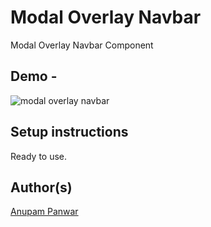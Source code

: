 # Modal Overlay Navbar
Modal Overlay Navbar Component

## Demo -

![modal overlay navbar](https://user-images.githubusercontent.com/65714751/123510455-39068100-d699-11eb-8668-b0118f9c509d.gif)


## Setup instructions

Ready to use.

## Author(s)

[Anupam Panwar](https://github.com/Anupam-Panwar)

